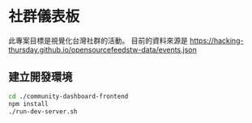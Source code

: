 # 社群儀表板

此專案目標是視覺化台灣社群的活動。
目前的資料來源是
https://hacking-thursday.github.io/opensourcefeedstw-data/events.json


## 建立開發環境

```sh
cd ./community-dashboard-frontend
npm install
./run-dev-server.sh
```


